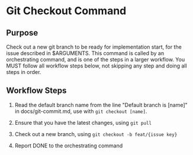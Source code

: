 # Git Checkout Command

## Purpose

Check out a new git branch to be ready for implementation start, for the issue described in $ARGUMENTS.
This command is called by an orchestrating command, and is one of the steps in a larger workflow.
You MUST follow all workflow steps below, not skipping any step and doing all steps in order.

## Workflow Steps

1. Read the default branch name from the line "Default branch is [name]" in docs/git-commit.md, use with `git checkout [name]`.

2. Ensure that you have the latest changes, using `git pull`

3. Check out a new branch, using `git checkout -b feat/{issue key}`

4. Report DONE to the orchestrating command
